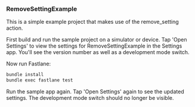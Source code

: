 ### RemoveSettingExample

This is a simple example project that makes use of the remove_setting action.

First build and run the sample project on a simulator or device. Tap 'Open Settings' to view the settings for RemoveSettingExample in the Settings app. You'll see the version number
as well as a development mode switch.

Now run Fastlane:

```bash
bundle install
bundle exec fastlane test
```

Run the sample app again. Tap 'Open Settings' again to see the updated settings. The development mode switch should no longer be visible.
